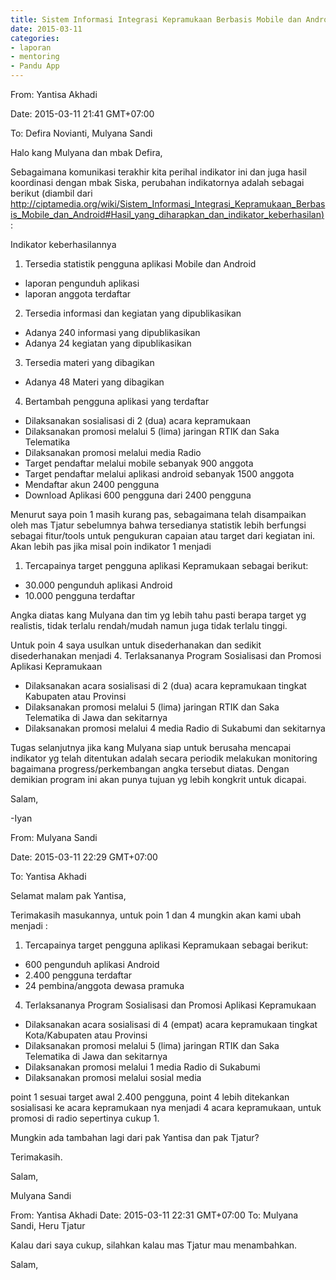```yaml
---
title: Sistem Informasi Integrasi Kepramukaan Berbasis Mobile dan Android - Mentoring 22 Februari 2015
date: 2015-03-11
categories:
- laporan
- mentoring
- Pandu App
---
```


From: Yantisa Akhadi 

Date: 2015-03-11 21:41 GMT+07:00 

To: Defira Novianti, Mulyana Sandi

Halo kang Mulyana dan mbak Defira,

Sebagaimana komunikasi terakhir kita perihal indikator ini dan juga hasil koordinasi dengan mbak Siska, perubahan indikatornya adalah sebagai berikut (diambil dari [http://ciptamedia.org/wiki/Sistem_Informasi_Integrasi_Kepramukaan_Berbasis_Mobile_dan_Android#Hasil_yang_diharapkan_dan_indikator_keberhasilan)](http://ciptamedia.org/wiki/Sistem_Informasi_Integrasi_Kepramukaan_Berbasis_Mobile_dan_Android#Hasil_yang_diharapkan_dan_indikator_keberhasilan):

Indikator keberhasilannya 

1. Tersedia statistik pengguna aplikasi Mobile dan Android

* laporan pengunduh aplikasi
* laporan anggota terdaftar

2. Tersedia informasi dan kegiatan yang dipublikasikan

* Adanya 240 informasi yang dipublikasikan
* Adanya 24 kegiatan yang dipublikasikan

3. Tersedia materi yang dibagikan

* Adanya 48 Materi yang dibagikan

4. Bertambah pengguna aplikasi yang terdaftar

* Dilaksanakan sosialisasi di 2 (dua) acara kepramukaan
* Dilaksanakan promosi melalui 5 (lima) jaringan RTIK dan Saka Telematika
* Dilaksanakan promosi melalui media Radio
* Target pendaftar melalui mobile sebanyak 900 anggota
* Target pendaftar melalui aplikasi android sebanyak 1500 anggota
* Mendaftar akun 2400 pengguna
* Download Aplikasi 600 pengguna dari 2400 pengguna

Menurut saya poin 1 masih kurang pas, sebagaimana telah disampaikan oleh mas Tjatur sebelumnya bahwa tersedianya statistik lebih berfungsi sebagai fitur/tools untuk pengukuran capaian atau target dari kegiatan ini. Akan lebih pas jika misal poin indikator 1 menjadi

1. Tercapainya target pengguna aplikasi Kepramukaan sebagai berikut:

* 30.000 pengunduh aplikasi Android
* 10.000 pengguna terdaftar

Angka diatas kang Mulyana dan tim yg lebih tahu pasti berapa target yg realistis, tidak terlalu rendah/mudah namun juga tidak terlalu tinggi.

Untuk poin 4 saya usulkan untuk disederhanakan dan sedikit disederhanakan menjadi 4. Terlaksananya Program Sosialisasi dan Promosi Aplikasi Kepramukaan

* Dilaksanakan acara sosialisasi di 2 (dua) acara kepramukaan tingkat Kabupaten atau Provinsi
* Dilaksanakan promosi melalui 5 (lima) jaringan RTIK dan Saka Telematika di Jawa dan sekitarnya
* Dilaksanakan promosi melalui 4 media Radio di Sukabumi dan sekitarnya

Tugas selanjutnya jika kang Mulyana siap untuk berusaha mencapai indikator yg telah ditentukan adalah secara periodik melakukan monitoring bagaimana progress/perkembangan angka tersebut diatas. Dengan demikian program ini akan punya tujuan yg lebih kongkrit untuk dicapai.

Salam,

-Iyan


From: Mulyana Sandi 

Date: 2015-03-11 22:29 GMT+07:00 

To: Yantisa Akhadi

Selamat malam pak Yantisa,

Terimakasih masukannya, untuk poin 1 dan 4 mungkin akan kami ubah menjadi :

1. Tercapainya target pengguna aplikasi Kepramukaan sebagai berikut:

* 600 pengunduh aplikasi Android
* 2.400 pengguna terdaftar
* 24 pembina/anggota dewasa pramuka

4. Terlaksananya Program Sosialisasi dan Promosi Aplikasi Kepramukaan

* Dilaksanakan acara sosialisasi di 4 (empat) acara kepramukaan tingkat Kota/Kabupaten atau Provinsi
* Dilaksanakan promosi melalui 5 (lima) jaringan RTIK dan Saka Telematika di Jawa dan sekitarnya
* Dilaksanakan promosi melalui 1 media Radio di Sukabumi
* Dilaksanakan promosi melalui sosial media

point 1 sesuai target awal 2.400 pengguna, point 4 lebih ditekankan sosialisasi ke acara kepramukaan nya menjadi 4 acara kepramukaan, untuk promosi di radio sepertinya cukup 1.

Mungkin ada tambahan lagi dari pak Yantisa dan pak Tjatur?

Terimakasih.

Salam,

Mulyana Sandi


From: Yantisa Akhadi 
Date: 2015-03-11 22:31 GMT+07:00 
To: Mulyana Sandi, Heru Tjatur

Kalau dari saya cukup, silahkan kalau mas Tjatur mau menambahkan.

Salam,
